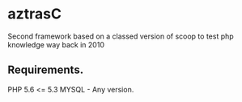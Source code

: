 # aztrasC
Second framework based on a classed version of scoop to test php knowledge way back in 2010

Requirements.
----------------------------------------------------------------------------------------------
PHP 5.6 <= 5.3
MYSQL - Any version.
